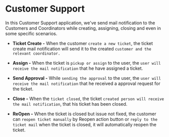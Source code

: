 # **Customer Support**

In this Customer Support application, we've send mail notification to the Customers and Coordinators while creating, assigning, closing and even in some specific scenarios.

- **Ticket Create -** When the customer `create a new ticket`, the ticket create mail notification will send it to the created `customer and the relevant coordinator.`

- **Assign -** When the ticket is `pickup or assign` to the user, the `user will receive the mail notification` that he have assigned a ticket.

- **Send Approval -** While `sending the approval` to the user, the `user will receive the mail notification` that he received a approval request for the ticket.

- **Close -** When the `ticket closed`, the ticket `created person will receive the mail notification`, that his ticket has been closed.

- **ReOpen -** When the ticket is closed but issue not fixed, the customer can `reopen ticket manually` by Reopen action button or `reply to the ticket mail` when the ticket is closed, it will automatically reopen the ticket.